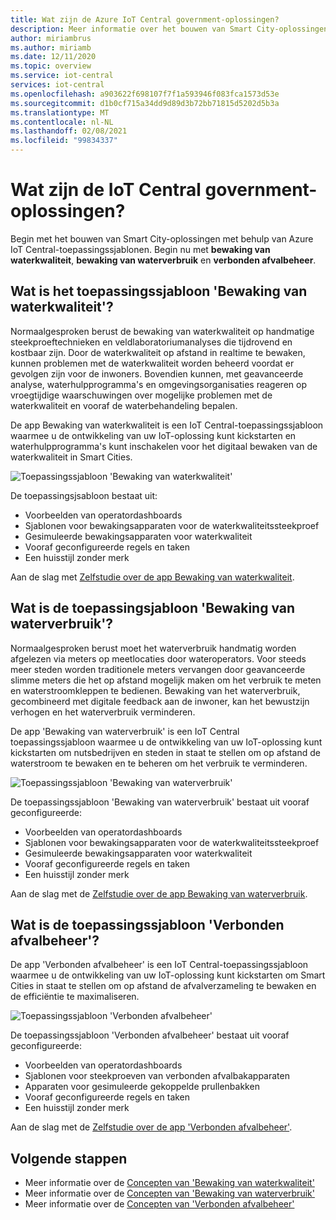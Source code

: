 ```yaml
---
title: Wat zijn de Azure IoT Central government-oplossingen?
description: Meer informatie over het bouwen van Smart City-oplossingen met behulp van Azure IoT Central-toepassingssjablonen.
author: miriambrus
ms.author: miriamb
ms.date: 12/11/2020
ms.topic: overview
ms.service: iot-central
services: iot-central
ms.openlocfilehash: a903622f698107f7f1a593946f083fca1573d53e
ms.sourcegitcommit: d1b0cf715a34dd9d89d3b72bb71815d5202d5b3a
ms.translationtype: MT
ms.contentlocale: nl-NL
ms.lasthandoff: 02/08/2021
ms.locfileid: "99834337"
---
```

# <a name="what-are-the-iot-central-government-solutions"></a>Wat zijn de IoT Central government-oplossingen?

Begin met het bouwen van Smart City-oplossingen met behulp van Azure IoT Central-toepassingssjablonen. Begin nu met **bewaking van waterkwaliteit**, **bewaking van waterverbruik** en **verbonden afvalbeheer**.

## <a name="what-is-water-quality-monitoring-application-template"></a>Wat is het toepassingssjabloon 'Bewaking van waterkwaliteit'?   

Normaalgesproken berust de bewaking van waterkwaliteit op handmatige steekproeftechnieken en veldlaboratoriumanalyses die tijdrovend en kostbaar zijn. Door de waterkwaliteit op afstand in realtime te bewaken, kunnen problemen met de waterkwaliteit worden beheerd voordat er gevolgen zijn voor de inwoners. Bovendien kunnen, met geavanceerde analyse, waterhulpprogramma's en omgevingsorganisaties reageren op vroegtijdige waarschuwingen over mogelijke problemen met de waterkwaliteit en vooraf de waterbehandeling bepalen.  

De app Bewaking van waterkwaliteit is een IoT Central-toepassingssjabloon waarmee u de ontwikkeling van uw IoT-oplossing kunt kickstarten en waterhulpprogramma's kunt inschakelen voor het digitaal bewaken van de waterkwaliteit in Smart Cities. 

![Toepassingssjabloon 'Bewaking van waterkwaliteit'](./media/overview-iotcentral-government/waterqualitymonitoring-dashboard-full.png)

De toepassingsjsabloon bestaat uit:
* Voorbeelden van operatordashboards
* Sjablonen voor bewakingsapparaten voor de waterkwaliteitssteekproef
* Gesimuleerde bewakingsapparaten voor waterkwaliteit
* Vooraf geconfigureerde regels en taken
* Een huisstijl zonder merk 

Aan de slag met [Zelfstudie over de app Bewaking van waterkwaliteit](./tutorial-water-quality-monitoring.md).


## <a name="what-is-water-consumption-monitoring-application-template"></a>Wat is de toepassingsjabloon 'Bewaking van waterverbruik'? 

Normaalgesproken berust moet het waterverbruik handmatig worden afgelezen via meters op meetlocaties door wateroperators. Voor steeds meer steden worden traditionele meters vervangen door geavanceerde slimme meters die het op afstand mogelijk maken om het verbruik te meten en waterstroomkleppen te bedienen. Bewaking van het waterverbruik, gecombineerd met digitale feedback aan de inwoner, kan het bewustzijn verhogen en het waterverbruik verminderen. 

De app 'Bewaking van waterverbruik' is een IoT Central toepassingssjabloon waarmee u de ontwikkeling van uw IoT-oplossing kunt kickstarten om nutsbedrijven en steden in staat te stellen om op afstand de waterstroom te bewaken en te beheren om het verbruik te verminderen. 

  ![Toepassingssjabloon 'Bewaking van waterverbruik'](./media/overview-iotcentral-government/waterconsumptionmonitoring-dashboardfull.png)

De toepassingssjabloon 'Bewaking van waterverbruik' bestaat uit vooraf geconfigureerde:
* Voorbeelden van operatordashboards
* Sjablonen voor bewakingsapparaten voor de waterkwaliteitssteekproef
* Gesimuleerde bewakingsapparaten voor waterkwaliteit
* Vooraf geconfigureerde regels en taken
* Een huisstijl zonder merk 

 Aan de slag met de [Zelfstudie over de app Bewaking van waterverbruik](./tutorial-water-consumption-monitoring.md).

## <a name="what-is-connected-waste-management-application-template"></a>Wat is de toepassingssjabloon 'Verbonden afvalbeheer'? 

De app 'Verbonden afvalbeheer' is een IoT Central-toepassingssjabloon waarmee u de ontwikkeling van uw IoT-oplossing kunt kickstarten om Smart Cities in staat te stellen om op afstand de afvalverzameling te bewaken en de efficiëntie te maximaliseren. 

![Toepassingssjabloon 'Verbonden afvalbeheer'](media/overview-iotcentral-government/connectedwastemanagement-dashboard.png) 


De toepassingssjabloon 'Verbonden afvalbeheer' bestaat uit vooraf geconfigureerde:
* Voorbeelden van operatordashboards
* Sjablonen voor steekproeven van verbonden afvalbakapparaten
* Apparaten voor gesimuleerde gekoppelde prullenbakken
* Vooraf geconfigureerde regels en taken
* Een huisstijl zonder merk 

Aan de slag met de [Zelfstudie over de app 'Verbonden afvalbeheer'](./tutorial-connected-waste-management.md).

## <a name="next-steps"></a>Volgende stappen

* Meer informatie over de [Concepten van 'Bewaking van waterkwaliteit'](./concepts-waterqualitymonitoring-architecture.md)
* Meer informatie over de [Concepten van 'Bewaking van waterverbruik'](./concepts-waterconsumptionmonitoring-architecture.md)
* Meer informatie over de [Concepten van 'Verbonden afvalbeheer'](./concepts-connectedwastemanagement-architecture.md)  
